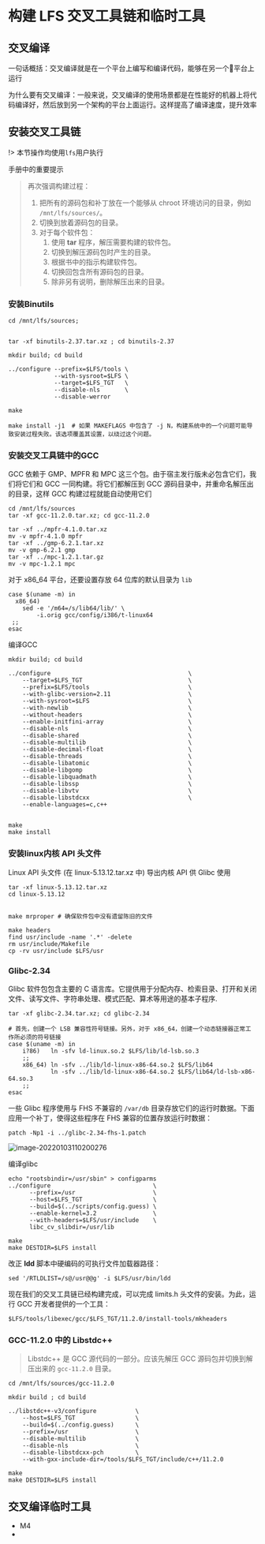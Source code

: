 # **构建 LFS 交叉工具链和临时工具**



## **交叉编译**



一句话概括：交叉编译就是在一个平台上编写和编译代码，能够在另一个平台上运行

为什么要有交叉编译：一般来说，交叉编译的使用场景都是在性能好的机器上将代码编译好，然后放到另一个架构的平台上面运行。这样提高了编译速度，提升效率



## **安装交叉工具链**



!> 本节操作均使用`lfs`用户执行



手册中的重要提示

> 再次强调构建过程：
>
> 1. 把所有的源码包和补丁放在一个能够从 chroot 环境访问的目录，例如 `/mnt/lfs/sources/`。
> 2. 切换到放着源码包的目录。
> 3. 对于每个软件包：
>    1. 使用 **tar** 程序，解压需要构建的软件包。
>    2. 切换到解压源码包时产生的目录。
>    3. 根据书中的指示构建软件包。
>    4. 切换回包含所有源码包的目录。
>    5. 除非另有说明，删除解压出来的目录。

### **安装Binutils**



```shell
cd /mnt/lfs/sources;


tar -xf binutils-2.37.tar.xz ; cd binutils-2.37

mkdir build; cd build

../configure --prefix=$LFS/tools \
             --with-sysroot=$LFS \
             --target=$LFS_TGT   \
             --disable-nls       \
             --disable-werror
             
make

make install -j1  # 如果 MAKEFLAGS 中包含了 -j N，构建系统中的一个问题可能导致安装过程失败。该选项覆盖其设置，以绕过这个问题。
```



### **安装交叉工具链中的GCC**



GCC 依赖于 GMP、MPFR 和 MPC 这三个包。由于宿主发行版未必包含它们，我们将它们和 GCC 一同构建。将它们都解压到 GCC 源码目录中，并重命名解压出的目录，这样 GCC 构建过程就能自动使用它们

```shell
cd /mnt/lfs/sources
tar -xf gcc-11.2.0.tar.xz; cd gcc-11.2.0

tar -xf ../mpfr-4.1.0.tar.xz
mv -v mpfr-4.1.0 mpfr
tar -xf ../gmp-6.2.1.tar.xz
mv -v gmp-6.2.1 gmp
tar -xf ../mpc-1.2.1.tar.gz
mv -v mpc-1.2.1 mpc

```

对于 x86_64 平台，还要设置存放 64 位库的默认目录为 `lib`

```shell
case $(uname -m) in
  x86_64)
    sed -e '/m64=/s/lib64/lib/' \
        -i.orig gcc/config/i386/t-linux64
 ;;
esac
```

编译GCC

```shell
mkdir build; cd build

../configure                                       \
    --target=$LFS_TGT                              \
    --prefix=$LFS/tools                            \
    --with-glibc-version=2.11                      \
    --with-sysroot=$LFS                            \
    --with-newlib                                  \
    --without-headers                              \
    --enable-initfini-array                        \
    --disable-nls                                  \
    --disable-shared                               \
    --disable-multilib                             \
    --disable-decimal-float                        \
    --disable-threads                              \
    --disable-libatomic                            \
    --disable-libgomp                              \
    --disable-libquadmath                          \
    --disable-libssp                               \
    --disable-libvtv                               \
    --disable-libstdcxx                            \
    --enable-languages=c,c++


make 
make install
```



### **安装linux内核 API 头文件**



Linux API 头文件 (在 linux-5.13.12.tar.xz 中) 导出内核 API 供 Glibc 使用

```shell
tar -xf linux-5.13.12.tar.xz
cd linux-5.13.12


make mrproper # 确保软件包中没有遗留陈旧的文件

make headers
find usr/include -name '.*' -delete
rm usr/include/Makefile
cp -rv usr/include $LFS/usr
```



### **Glibc-2.34**

Glibc 软件包包含主要的 C 语言库。它提供用于分配内存、检索目录、打开和关闭文件、读写文件、字符串处理、模式匹配、算术等用途的基本子程序.



```shell
tar -xf glibc-2.34.tar.xz; cd glibc-2.34

# 首先，创建一个 LSB 兼容性符号链接。另外，对于 x86_64，创建一个动态链接器正常工作所必须的符号链接
case $(uname -m) in
    i?86)   ln -sfv ld-linux.so.2 $LFS/lib/ld-lsb.so.3
    ;;
    x86_64) ln -sfv ../lib/ld-linux-x86-64.so.2 $LFS/lib64
            ln -sfv ../lib/ld-linux-x86-64.so.2 $LFS/lib64/ld-lsb-x86-64.so.3
    ;;
esac
```

一些 Glibc 程序使用与 FHS 不兼容的 `/var/db` 目录存放它们的运行时数据。下面应用一个补丁，使得这些程序在 FHS 兼容的位置存放运行时数据：



```shell
patch -Np1 -i ../glibc-2.34-fhs-1.patch
```

![image-20220103110200276](https://gitee.com/animezjy/PicGo_img/raw/master/images/202201031102393.png)



编译glibc



```shell
echo "rootsbindir=/usr/sbin" > configparms
../configure                             \
      --prefix=/usr                      \
      --host=$LFS_TGT                    \
      --build=$(../scripts/config.guess) \
      --enable-kernel=3.2                \
      --with-headers=$LFS/usr/include    \
      libc_cv_slibdir=/usr/lib

make
make DESTDIR=$LFS install
```

改正 **ldd** 脚本中硬编码的可执行文件加载器路径：

```shell
sed '/RTLDLIST=/s@/usr@@g' -i $LFS/usr/bin/ldd
```

现在我们的交叉工具链已经构建完成，可以完成 limits.h 头文件的安装。为此，运行 GCC 开发者提供的一个工具：

```shell
$LFS/tools/libexec/gcc/$LFS_TGT/11.2.0/install-tools/mkheaders
```



### **GCC-11.2.0 中的 Libstdc++**



> Libstdc++ 是 GCC 源代码的一部分。应该先解压 GCC 源码包并切换到解压出来的 `gcc-11.2.0` 目录。



```shell
cd /mnt/lfs/sources/gcc-11.2.0

mkdir build ; cd build

../libstdc++-v3/configure           \
    --host=$LFS_TGT                 \
    --build=$(../config.guess)      \
    --prefix=/usr                   \
    --disable-multilib              \
    --disable-nls                   \
    --disable-libstdcxx-pch         \
    --with-gxx-include-dir=/tools/$LFS_TGT/include/c++/11.2.0

make
make DESTDIR=$LFS install

```



## **交叉编译临时工具**

* M4
* 